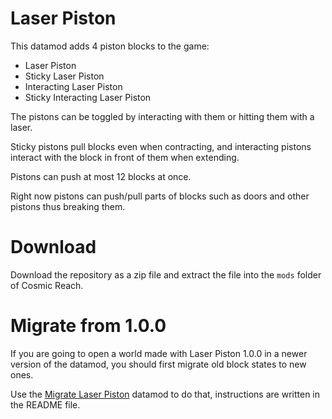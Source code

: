# Laser Piston
This datamod adds 4 piston blocks to the game:
- Laser Piston
- Sticky Laser Piston
- Interacting Laser Piston
- Sticky Interacting Laser Piston

The pistons can be toggled by interacting with them or hitting them with a laser.

Sticky pistons pull blocks even when contracting, and interacting pistons interact with the block in front of them when extending.

Pistons can push at most 12 blocks at once.

Right now pistons can push/pull parts of blocks such as doors and other pistons thus breaking them.

# Download
Download the repository as a zip file and extract the file into the ``mods`` folder of Cosmic Reach.

# Migrate from 1.0.0
If you are going to open a world made with Laser Piston 1.0.0 in a newer version of the datamod, you should first migrate old block states to new ones.

Use the [Migrate Laser Piston](https://github.com/SDFTDusername/MigrateLaserPiston) datamod to do that, instructions are written in the README file.
